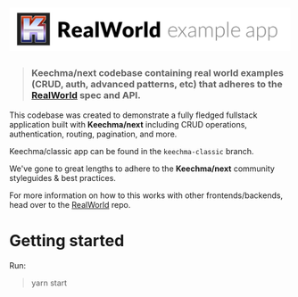 # ![RealWorld Example App](logo.png)

> ### Keechma/next codebase containing real world examples (CRUD, auth, advanced patterns, etc) that adheres to the [RealWorld](https://github.com/gothinkster/realworld) spec and API.

This codebase was created to demonstrate a fully fledged fullstack application built with **Keechma/next** including CRUD operations, authentication, routing, pagination, and more.

Keechma/classic app can be found in the `keechma-classic` branch.

We've gone to great lengths to adhere to the **Keechma/next** community styleguides & best practices.

For more information on how to this works with other frontends/backends, head over to the [RealWorld](https://github.com/gothinkster/realworld) repo.

# Getting started

Run:

> yarn start

